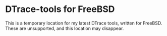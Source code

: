 DTrace-tools for FreeBSD
========================

This is a temporary location for my latest DTrace tools, written for FreeBSD.
These are unsupported, and this location may disappear.
